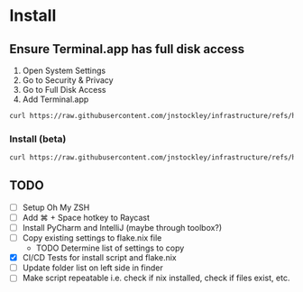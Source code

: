 # Install
## Ensure Terminal.app has full disk access
1. Open System Settings
2. Go to Security & Privacy
3. Go to Full Disk Access
4. Add Terminal.app

```bash
curl https://raw.githubusercontent.com/jnstockley/infrastructure/refs/heads/main/nix/macbook-pro/setup.sh | zsh
```

### Install (beta)
```bash
curl https://raw.githubusercontent.com/jnstockley/infrastructure/refs/heads/beta/nix/macbook-pro/setup.sh | zsh
```

## TODO
- [ ] Setup Oh My ZSH
- [ ] Add ⌘ + Space hotkey to Raycast
- [ ] Install PyCharm and IntelliJ (maybe through toolbox?)
- [ ] Copy existing settings to flake.nix file
  - TODO Determine list of settings to copy
- [X] CI/CD Tests for install script and flake.nix
- [ ] Update folder list on left side in finder
- [ ] Make script repeatable i.e. check if nix installed, check if files exist, etc.